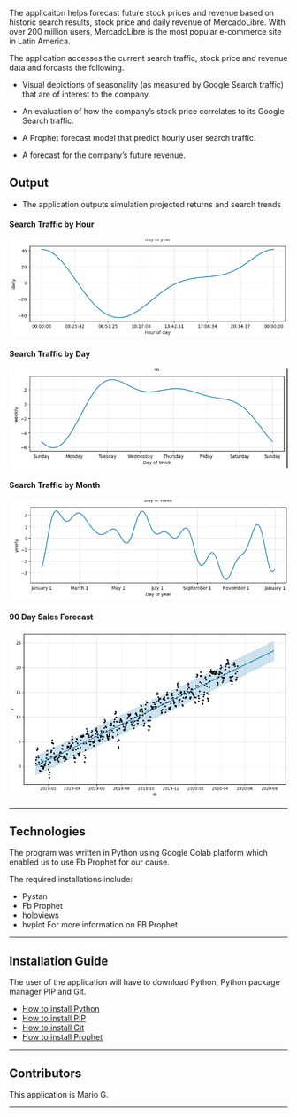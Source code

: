 

The applicaiton helps forecast future stock prices and revenue based on historic search results, stock price and daily revenue of  MercadoLibre. With over 200 million users, MercadoLibre is the most popular e-commerce site in Latin America. 


The application accesses the current search traffic, stock price and revenue data and forcasts the following. 

- Visual depictions of seasonality (as measured by Google Search traffic) that are of interest to the company.

- An evaluation of how the company’s stock price correlates to its Google Search traffic.

- A Prophet forecast model that  predict hourly user search traffic.
  
- A forecast for the company’s future revenue.




## Output

- The application outputs simulation projected returns and search trends 


#### Search Traffic by Hour
<img src="./Images/search_traffic_by_hour.png">

#### Search Traffic by Day
<img src="./Images/search_traffic_by_day.png">

#### Search Traffic by Month
<img src="./Images/search_traffic_by_month.png">

#### 90 Day Sales Forecast
<img src="./Images/sales_forecast.png">

---

## Technologies


The program was written in Python using Google Colab platform which enabled us to use Fb Prophet for our cause.

The required installations include:

- Pystan
- Fb Prophet
- holoviews
- hvplot
For more information on FB Prophet


---

## Installation Guide

The user of the application will have to download Python,   Python package manager PIP and Git.

   - [How to install Python](https://www.python.org/downloads/) 
   - [How to install PIP ](https://pip.pypa.io/en/stable/installation/) 
   - [How to install Git ](https://git-scm.com/book/en/v2/Getting-Started-Installing-Git)
   - [How to install Prophet ](https://facebook.github.io/prophet/docs/installation.html#installation-in-python)


---

## Contributors

This application is Mario G.

---
